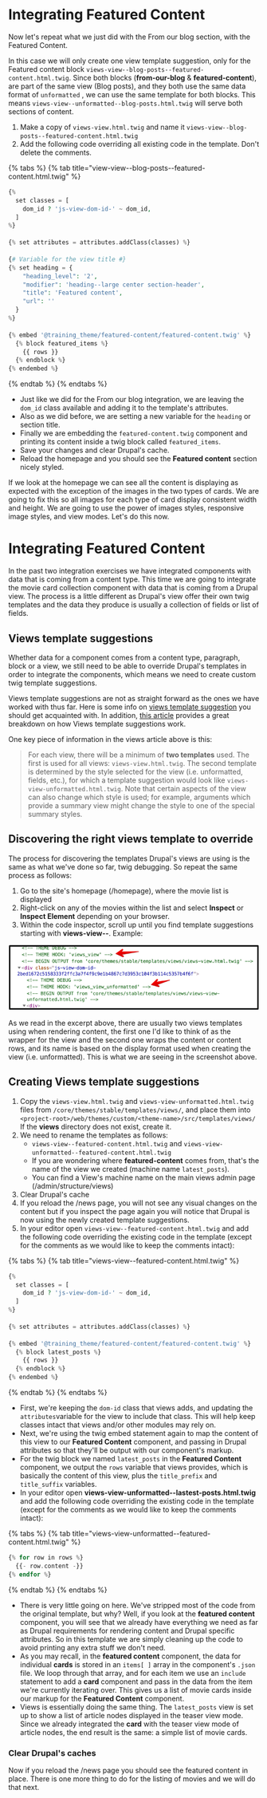 # Integrating Featured Content

Now let's repeat what we just did with the From our blog section, with the Featured Content.

In this case we will only create one view template suggestion, only for the Featured content block `views-view--blog-posts--featured-content.html.twig`.  Since both blocks \(**from-our-blog** & **featured-content**\), are part of the same view \(Blog posts\), and they both use the same data format of `unformatted` , we can use the same template for both blocks.  This means `views-view--unformatted--blog-posts.html.twig` will serve both sections of content.

1. Make a copy of `views-view.html.twig` and name it `views-view--blog-posts--featured-content.html.twig`
2. Add the following code overriding all existing code in the template.  Don't delete the comments.

{% tabs %}
{% tab title="view-view--blog-posts--featured-content.html.twig" %}
```php
{%
  set classes = [
    dom_id ? 'js-view-dom-id-' ~ dom_id,
  ]
%}

{% set attributes = attributes.addClass(classes) %}

{# Variable for the view title #}
{% set heading = {
    "heading_level": '2',
    "modifier": 'heading--large center section-header',
    "title": 'Featured content',
    "url": ''
  }
%}

{% embed '@training_theme/featured-content/featured-content.twig' %}
  {% block featured_items %}
    {{ rows }}
  {% endblock %}
{% endembed %}
```
{% endtab %}
{% endtabs %}

* Just like we did for the From our blog integration, we are leaving the `dom_id` class available and adding it to the template's attributes.
* Also as we did before, we are setting a new variable for the `heading` or section title.
* Finally we are embedding the `featured-content.twig` component and printing its content inside a twig block called `featured_items`.
* Save your changes and clear Drupal's cache.
* Reload the homepage and you should see the **Featured content** section nicely styled.

If we look at the homepage we can see all the content is displaying as expected with the exception of the images in the two types of cards.  We are going to fix this so all images for each type of card display consistent width and height.  We are going to use the power of images styles, responsive image styles, and view modes.  Let's do this now.



# Integrating Featured Content

In the past two integration exercises we have integrated components with data that is coming from a content type. This time we are going to integrate the movie card collection component with data that is coming from a Drupal view. The process is a little different as Drupal's view offer their own twig templates and the data they produce is usually a collection of fields or list of fields.

## Views template suggestions

Whether data for a component comes from a content type, paragraph, block or a view, we still need to be able to override Drupal's templates in order to integrate the components, which means we need to create custom twig template suggestions.

Views template suggestions are not as straight forward as the ones we have worked with thus far. Here is some info on [views template suggestion](https://api.drupal.org/api/drupal/core!modules!views!views.theme.inc/group/views_templates/8.2.x) you should get acquainted with. In addition, [this article](http://redcrackle.com/blog/drupal-8/theme-views-templates) provides a great breakdown on how Views template suggestions work.

One key piece of information in the views article above is this:

> For each view, there will be a minimum of **two templates** used. The first is used for all views: `views-view.html.twig`. The second template is determined by the style selected for the view \(i.e. unformatted, fields, etc.\), for which a template suggestion would look like `views-view-unformatted.html.twig`. Note that certain aspects of the view can also change which style is used; for example, arguments which provide a summary view might change the style to one of the special summary styles.

## Discovering the right views template to override

The process for discovering the templates Drupal's views are using is the same as what we've done so far, twig debugging. So repeat the same process as follows:

1. Go to the site's homepage \(/homepage\), where the movie list is displayed
2. Right-click on any of the movies within the list and select **Inspect** or **Inspect Element** depending on your browser.
3. Within the code inspector, scroll up until you find template suggestions starting with **views-view--**. Example:

![Example of twig debug showing views templates](../.gitbook/assets/views-1.png)

As we read in the excerpt above, there are usually two views templates using when rendering content, the first one I'd like to think of as the wrapper for the view and the second one wraps the content or content rows, and its name is based on the display format used when creating the view \(i.e. unformatted\). This is what we are seeing in the screenshot above.

## Creating Views template suggestions

1. Copy the `views-view.html.twig` and `views-view-unformatted.html.twig` files from `/core/themes/stable/templates/views/`, and place them into `<project-root>/web/themes/custom/<theme-name>/src/templates/views/` If the **views** directory does not exist, create it.
2. We need to rename the templates as follows:
   * `views-view--featured-content.html.twig` and `views-view-unformatted--featured-content.html.twig`
   * If you are wondering where **featured-content** comes from, that's the name of the view we created \(machine name `latest_posts`\).
   * You can find a View's machine name on the main views admin page \(/admin/structure/views\)
3. Clear Drupal's cache
4. If you reload the /news page, you will not see any visual changes on the content but if you inspect the page again you will notice that Drupal is now using the newly created template suggestions.
5. In your editor open `views-view--featured-content.html.twig` and add the following code overriding the existing code in the template \(except for the comments as we would like to keep the comments intact\):

{% tabs %}
{% tab title="views-view--featured-content.html.twig" %}
```php
{%
  set classes = [
    dom_id ? 'js-view-dom-id-' ~ dom_id,
  ]
%}

{% set attributes = attributes.addClass(classes) %}

{% embed '@training_theme/featured-content/featured-content.twig' %}
  {% block latest_posts %}
    {{ rows }}
  {% endblock %}
{% endembed %}
```
{% endtab %}
{% endtabs %}

* First, we're keeping the `dom-id` class that views adds, and updating the `attributes`variable for the view to include that class. This will help keep classes intact that views and/or other modules may rely on.
* Next, we're using the twig embed statement again to map the content of this view to our **Featured Content** component, and passing in Drupal attributes so that they'll be output with our component's markup.
* For the twig block we named `latest_posts` in the **Featured Content** component, we output the `rows` variable that views provides, which is basically the content of this view, plus the `title_prefix` and `title_suffix` variables.
* In your editor open **views-view-unformatted--lastest-posts.html.twig** and add the following code overriding the existing code in the template \(except for the comments as we would like to keep the comments intact\):

{% tabs %}
{% tab title="views-view-unformatted--featured-content.html.twig" %}
```php
{% for row in rows %}
  {{- row.content -}}
{% endfor %}
```
{% endtab %}
{% endtabs %}

* There is very little going on here. We've stripped most of the code from the original template, but why? Well, if you look at the **featured content** component, you will see that we already have everything we need as far as Drupal requirements for rendering content and Drupal specific attributes. So in this template we are simply cleaning up the code to avoid printing any extra stuff we don't need.
* As you may recall, in the **featured content** component, the data for individual **cards** is stored in an `items[ ]` array in the component's `.json` file. We loop through that array, and for each item we use an `include` statement to add a **card** component and pass in the data from the item we're currently iterating over. This gives us a list of movie cards inside our markup for the **Featured Content** component.
* Views is essentially doing the same thing. The `latest_posts` view is set up to show a list of article nodes displayed in the teaser view mode. Since we already integrated the **card** with the teaser view mode of article nodes, the end result is the same: a simple list of movie cards.

### Clear Drupal's caches

Now if you reload the /news page you should see the featured content in place. There is one more thing to do for the listing of movies and we will do that next.
